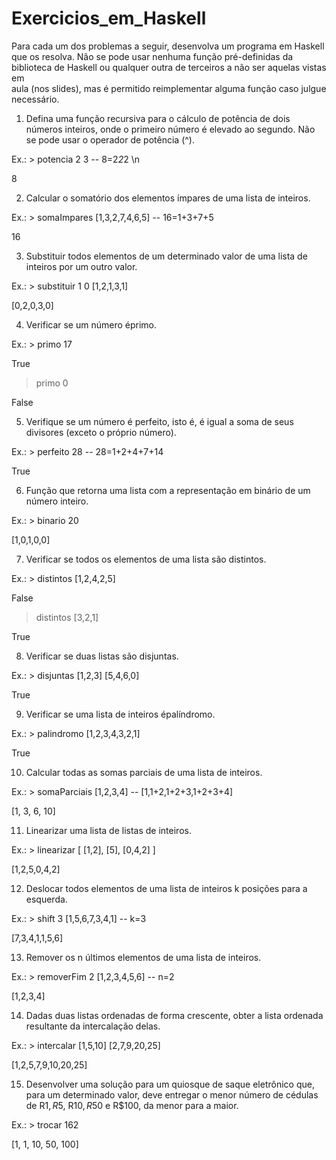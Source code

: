 # Exercicios_em_Haskell

Para	 cada	 um	 dos	 problemas	 a	 seguir,	 desenvolva	 um	 programa	 em	
Haskell	 que	 os	 resolva.	 Não	 se	 pode	 usar	 nenhuma	 função	 pré-definidas	 da	
biblioteca	de	Haskell	ou	qualquer	outra	de	terceiros	a	não	ser	aquelas	vistas	em	
aula	 (nos	 slides),	 mas	 é	 permitido	 reimplementar	 alguma	 função	 caso	 julgue	
necessário.
1) Defina	 uma	 função	 recursiva	 para	 o	 cálculo	 de	 potência	 de dois	números	inteiros,	onde	o	primeiro	número	é	elevado	ao	segundo.	Não	se	pode	usar	o	operador	de	potência (^).

 Ex.: > potencia 2 3 -- 8=2*2*2 \n 
 
 8
 
 
2) Calcular	o	somatório dos	elementos	ímpares de	uma	lista	de	inteiros.

 Ex.: > somaImpares [1,3,2,7,4,6,5] -- 16=1+3+7+5
 
 16
 
 
3) Substituir	 todos	 elementos	 de	 um	 determinado	 valor de	 uma	lista	 de	inteiros	por	um	outro	valor.

 Ex.: > substituir 1 0 [1,2,1,3,1]
 
 [0,2,0,3,0]
 
 
4) Verificar	se	um	número	éprimo.

 Ex.: > primo 17
 
 True
 
 > primo 0
 
 False
 
 
5) Verifique	 se	 um	 número é perfeito,	 isto	 é,	 é	 igual	 a	 soma	 de	 seus	divisores	(exceto	o	próprio número).

 Ex.: > perfeito 28 -- 28=1+2+4+7+14
 
 True
 
 
6) Função	que	 retorna	uma	lista	com	a	 representação	em	binário	de	um	número	inteiro.

 Ex.: > binario 20
 
 [1,0,1,0,0]
 
 
 7) Verificar	se	todos	os	elementos	de	uma	lista	são	distintos.
 
 Ex.: > distintos [1,2,4,2,5]
 
 False
 
 > distintos [3,2,1]
 
 True
 
 
8) Verificar	se	duas	listas	são	disjuntas.

 Ex.: > disjuntas [1,2,3] [5,4,6,0]
 
 True
 
 
9) Verificar	se	uma	lista	de	inteiros	épalíndromo.

 Ex.: > palindromo [1,2,3,4,3,2,1]
 
 True
 
 
10) Calcular	todas	as	somas	parciais	de	uma	lista	de	inteiros.

 Ex.: > somaParciais [1,2,3,4] -- [1,1+2,1+2+3,1+2+3+4]
 
 [1, 3, 6, 10]
 
 
11) Linearizar	uma	lista	de	listas	de	inteiros.

 Ex.: > linearizar [ [1,2], [5], [0,4,2] ]
 
 [1,2,5,0,4,2]
 
 
12) Deslocar todos	 elementos	 de	 uma	 lista	 de	 inteiros	 k	 posições	 para	 a esquerda.

Ex.: > shift 3 [1,5,6,7,3,4,1] -- k=3

 [7,3,4,1,1,5,6]
 
 
13) Remover	os	n	últimos	elementos	de	uma	lista	de	inteiros.

 Ex.: > removerFim 2 [1,2,3,4,5,6] -- n=2
 
 [1,2,3,4]
 
 
14) Dadas	duas	listas	ordenadas	de	forma	crescente,	obter	a	lista	ordenada	resultante	da	intercalação	delas.

 Ex.: > intercalar [1,5,10] [2,7,9,20,25]
 
 [1,2,5,7,9,10,20,25]
 
 
15) Desenvolver	uma	solução	para	um	quiosque	de	saque	eletrônico	que,	para	um	determinado	valor,	deve	entregar	o	menor	número	de	cédulas	de	R$1,	R$5,	R$10,	R$50	e	R$100,	da	menor	para	a	maior.

 Ex.: > trocar 162
 
 [1, 1, 10, 50, 100]
